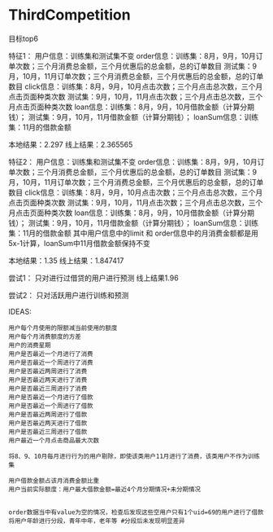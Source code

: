 # ThirdCompetition
目标top6

特征1：
用户信息：训练集和测试集不变
order信息：训练集：8月，9月，10月订单次数；三个月消费总金额，三个月优惠后的总金额，总的订单数目
		   测试集：9月，10月，11月订单次数；三个月消费总金额，三个月优惠后的总金额，总的订单数目
click信息：训练集：8月，9月，10月点击次数；三个月点击总次数，三个月点击页面种类次数
           测试集：9月，10月，11月点击次数；三个月点击总次数，三个月点击页面种类次数
loan信息：训练集：8月，9月，10月借款金额（计算分期钱）；
		  测试集：9月，10月，11月借款金额（计算分期钱）；
loanSum信息：训练集：11月的借款金额

本地结果：2.297
线上结果：2.365565

特征2：
用户信息：训练集和测试集不变
order信息：训练集：8月，9月，10月订单次数；三个月消费总金额，三个月优惠后的总金额，总的订单数目
		   测试集：9月，10月，11月订单次数；三个月消费总金额，三个月优惠后的总金额，总的订单数目
click信息：训练集：8月，9月，10月点击次数；三个月点击总次数，三个月点击页面种类次数
           测试集：9月，10月，11月点击次数；三个月点击总次数，三个月点击页面种类次数
loan信息：训练集：8月，9月，10月借款金额（计算分期钱）；
		  测试集：9月，10月，11月借款金额（计算分期钱）；
loanSum信息：训练集：11月的借款金额
其中用户信息中的limit 和 order信息中的月消费金额都是用5x-1计算，loanSum中11月借款金额保持不变

本地结果：1.35
线上结果：1.847417

尝试1：
只对进行过借贷的用户进行预测
线上结果1.96

尝试2：
只对活跃用户进行训练和预测


IDEAS:

    用户每个月使用的限额减当前使用的额度
    用户每个月消费额度的方差
    用户的消费星期
    用户是否最近一个月进行了消费
    用户是否最近一个周进行了消费
    用户是否最近两周进行了消费
    用户是否最近两天进行了消费
    用户是否最近三周进行了消费
    用户是否最近一个月进行了借款
    用户是否最近一个周进行了借款
    用户是否最近两周进行了借款
    用户是否最近两天进行了借款
    用户是否最近三周进行了借款
    用户最近一个月点击商品最大次数

    将8、9、10月每月进行行为的用户剔除，即使该类用户11月进行了消费，该类用户不作为训练集

    用户借款金额占该月消费金额比重
    用户当前实际额度：用户最大借款金额=最近4个月分期情况+未分期情况


    order数据当中有value为空的情况，检查后发现这些空用户只有1个uid=69的用户进行了借款
    将用户年龄进行分段，青年中年，老年等 #分段后未发现明显差异